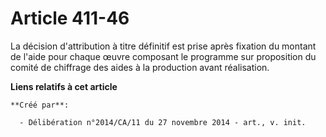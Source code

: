 # Article 411-46

La décision d'attribution à titre définitif est prise après fixation du montant de l'aide pour chaque œuvre composant le
programme sur proposition du comité de chiffrage des aides à la production avant réalisation.

**Liens relatifs à cet article**

	**Créé par**:

	  - Délibération n°2014/CA/11 du 27 novembre 2014 - art., v. init.
